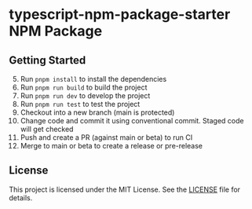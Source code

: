 # typescript-npm-package-starter NPM Package

## Getting Started

5. Run `pnpm install` to install the dependencies
6. Run `pnpm run build` to build the project
7. Run `pnpm run dev` to develop the project
8. Run `pnpm run test` to test the project
10. Checkout into a new branch (main is protected)
11. Change code and commit it using conventional commit. Staged code will get checked
12. Push and create a PR (against main or beta) to run CI
13. Merge to main or beta to create a release or pre-release 

## License

This project is licensed under the MIT License. See the [LICENSE](LICENSE) file for details.
